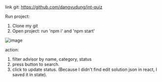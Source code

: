 link git: https://github.com/dangvudung/int-quiz

Run project:
1. Clone my git
2. Open project: run 'npm i' and 'npm start'

![image](https://user-images.githubusercontent.com/114550617/195530753-4746cfcd-0569-4082-bf9f-54347bd90f4c.png)

action:
1. filter advisor by name, category, status
2. press button to search.
3. click to update status. (Because I didn't find edit solution json in react, I saved it in state).






